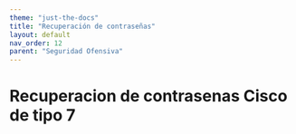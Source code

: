 ```yaml
---
theme: "just-the-docs"
title: "Recuperación de contraseñas"
layout: default
nav_order: 12
parent: "Seguridad Ofensiva"
---
```

# Recuperacion de contrasenas Cisco de tipo 7
